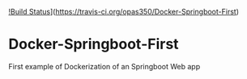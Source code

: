[!Build Status](https://travis-ci.org/opas350/Docker-Springboot-First.svg?branch=master)](https://travis-ci.org/opas350/Docker-Springboot-First)

# Docker-Springboot-First
First example of Dockerization of an Springboot Web app
